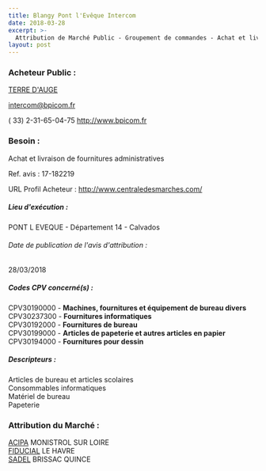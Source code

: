 ```yaml
---
title: Blangy Pont l'Evêque Intercom
date: 2018-03-28
excerpt: >-
  Attribution de Marché Public - Groupement de commandes - Achat et livraison de fournitures administratives
layout: post
---
```


### Acheteur Public : 
<a href="/acheteur-137/siren-241400878"> TERRE D'AUGE</a><br/>



intercom@bpicom.fr

( 33) 2-31-65-04-75
http://www.bpicom.fr
### Besoin :

Achat et livraison de fournitures administratives

Ref. avis : 17-182219

URL Profil Acheteur : http://www.centraledesmarches.com/

##### Lieu d'exécution :

PONT L EVEQUE - Département 14 - Calvados

###### Date de publication de l'avis d'attribution : 
28/03/2018

##### Codes CPV concerné(s) :
CPV30190000 - **Machines, fournitures et équipement de bureau divers** <br/>
CPV30237300 - **Fournitures informatiques** <br/>
CPV30192000 - **Fournitures de bureau** <br/>
CPV30199000 - **Articles de papeterie et autres articles en papier** <br/>
CPV30194000 - **Fournitures pour dessin** <br/>

##### Descripteurs :
Articles de bureau et articles scolaires <br/>
Consommables informatiques <br/>
Matériel de bureau <br/>
Papeterie <br/>

### Attribution du Marché :
<a href="/entreprise-547/siren-330752205"> ACIPA</a>      MONISTROL SUR LOIRE <br/>
<a href="/entreprise-582/siren-955510029"> FIDUCIAL</a>      LE HAVRE <br/>
<a href="/entreprise-544/siren-302135405"> SADEL</a>      BRISSAC QUINCE <br/>

